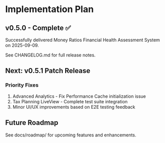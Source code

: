 # Implementation Plan

## v0.5.0 - Complete ✅

Successfully delivered Money Ratios Financial Health Assessment System on 2025-09-09.

See CHANGELOG.md for full release notes.

## Next: v0.5.1 Patch Release

### Priority Fixes
1. Advanced Analytics - Fix Performance Cache initialization issue
2. Tax Planning LiveView - Complete test suite integration  
3. Minor UI/UX improvements based on E2E testing feedback

## Future Roadmap

See docs/roadmap/ for upcoming features and enhancements.